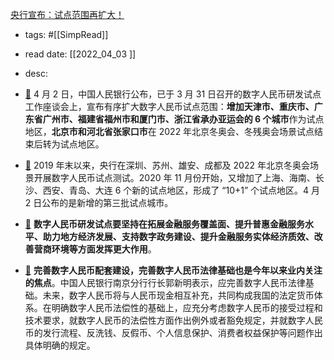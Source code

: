 [央行宣布：试点范围再扩大！](https://mp.weixin.qq.com/s/Rs_LfyKo9jSwJ9OQX3o70g) 
- tags: #[[SimpRead]] 
- read date: [[2022_04_03  ]]
- desc: 
- [📌](<http://localhost:7026/pdf/央行宣布：试点范围再扩大！#id=1648987132104>)  4 月 2 日，中国人民银行公布，已于 3 月 31 日召开的数字人民币研发试点工作座谈会上，宣布有序扩大数字人民币试点范围：**增加天津市、重庆市、广东省广州市、福建省福州市和厦门市、浙江省承办亚运会的 6 个城市**作为试点地区，**北京市和河北省张家口市**在 2022 年北京冬奥会、冬残奥会场景试点结束后转为试点地区。

- [📌](<http://localhost:7026/pdf/央行宣布：试点范围再扩大！#id=1648987159750>)  2019 年末以来，央行在深圳、苏州、雄安、成都及 2022 年北京冬奥会场景开展数字人民币试点测试。2020 年 11 月份开始，又增加了上海、海南、长沙、西安、青岛、大连 6 个新的试点地区，形成了 “10+1” 个试点地区。4 月 2 日公布的是新增的第三批试点城市。

- [📌](<http://localhost:7026/pdf/央行宣布：试点范围再扩大！#id=1648987204555>)  **数字人民币研发试点要坚持在拓展金融服务覆盖面、提升普惠金融服务水平、助力地方经济发展、支持数字政务建设、提升金融服务实体经济质效、改善营商环境等方面发挥更大作用**。

- [📌](<http://localhost:7026/pdf/央行宣布：试点范围再扩大！#id=1648987509481>)  **完善数字人民币配套建设，完善数字人民币法律基础也是今年以来业内关注的焦点**。中国人民银行南京分行行长郭新明表示，应完善数字人民币法律基础。未来，数字人民币将与人民币现金相互补充，共同构成我国的法定货币体系。在明确数字人民币法偿性的基础上，应充分考虑数字人民币的接受过程和技术要求，就数字人民币的法偿性方面作出例外或者豁免规定，并就数字人民币的发行流程、反洗钱、反假币、个人信息保护、消费者权益保护等问题作出具体明确的规定。

